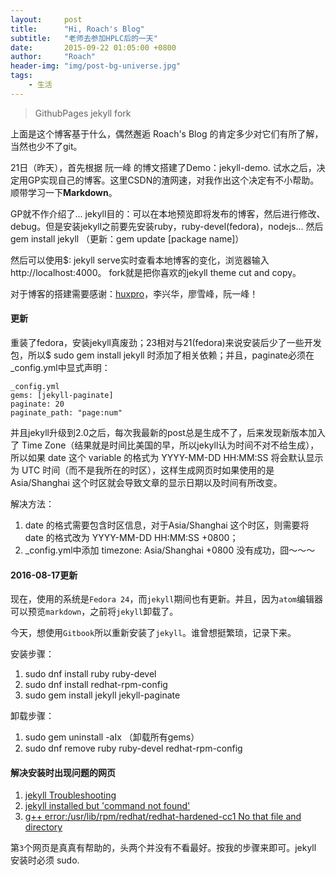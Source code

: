 ```yaml
---
layout:     post
title:      "Hi, Roach's Blog"
subtitle:   "老师去参加HPLC后的一天"
date:       2015-09-22 01:05:00 +0800
author:     "Roach"
header-img: "img/post-bg-universe.jpg"
tags:
    - 生活
---
```


>  GithubPages  jekyll  fork

上面是这个博客基于什么，偶然邂逅 Roach's Blog 的肯定多少对它们有所了解，当然也少不了git。

21日（昨天），首先根据 阮一峰 的博文搭建了Demo：jekyll-demo. 试水之后，决定用GP实现自己的博客。这里CSDN的渣网速，对我作出这个决定有不小帮助。顺带学习一下**Markdown**。

GP就不作介绍了...
jekyll目的：可以在本地预览即将发布的博客，然后进行修改、debug。但是安装jekyll之前要先安装ruby，ruby-devel(fedora)，nodejs... 然后 gem install jekyll （更新：gem update [package name]）

然后可以使用$: jekyll serve实时查看本地博客的变化，浏览器输入http://localhost:4000。
fork就是把你喜欢的jekyll theme cut and copy。

对于博客的搭建需要感谢：[huxpro](https://github.com/huxpro)，李兴华，廖雪峰，阮一峰！

#### 更新

重装了fedora，安装jekyll真废劲；23相对与21(fedora)来说安装后少了一些开发包，所以$ sudo gem install jekyll 时添加了相关依赖；并且，paginate必须在_config.yml中显式声明：

```
_config.yml
gems: [jekyll-paginate]
paginate: 20
paginate_path: "page:num"
```

并且jekyll升级到2.0之后，每次我最新的post总是生成不了，后来发现新版本加入了 Time Zone（结果就是时间比美国的早，所以jekyll认为时间不对不给生成），所以如果 date 这个 variable 的格式为 YYYY-MM-DD HH:MM:SS 将会默认显示为 UTC 时间（而不是我所在的时区），这样生成网页时如果使用的是 Asia/Shanghai 这个时区就会导致文章的显示日期以及时间有所改变。

解决方法：
1. date 的格式需要包含时区信息，对于Asia/Shanghai 这个时区，则需要将 date 的格式改为 YYYY-MM-DD HH:MM:SS +0800；
2. _config.yml中添加 timezone: Asia/Shanghai +0800 没有成功，囧～～～

#### 2016-08-17更新

现在，使用的系统是`Fedora 24`，而`jekyll`期间也有更新。并且，因为`atom`编辑器可以预览`markdown`，之前将`jekyll`卸载了。

今天，想使用`Gitbook`所以重新安装了`jekyll`。谁曾想挺繁琐，记录下来。

安装步骤：

1. sudo dnf install ruby ruby-devel
2. sudo dnf install redhat-rpm-config
3. sudo gem install jekyll jekyll-paginate

卸载步骤：

1. sudo gem uninstall -aIx （卸载所有gems）
2. sudo dnf remove  ruby ruby-devel redhat-rpm-config

#### 解决安装时出现问题的网页

1. [jekyll Troubleshooting](https://jekyllrb.com/docs/troubleshooting/)
2. [jekyll installed but 'command not found'](http://stackoverflow.com/questions/19276621/jekyll-installed-but-command-not-found)
3. [g++ error:/usr/lib/rpm/redhat/redhat-hardened-cc1 No that file and directory](http://stackoverflow.com/questions/34624428/g-error-usr-lib-rpm-redhat-redhat-hardened-cc1-no-that-file-and-directory)

第`3`个网页是真真有帮助的，头两个并没有不看最好。按我的步骤来即可。jekyll 安装时必须 sudo.
